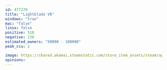 ```yaml
---
id: 477270
title: "Lightblade VR"
windows: "true"
mac: "false"
linux: false
positive: 518
negative: 136
estimated_owners: "50000 - 100000"
peak_ccu: 2

image: https://shared.akamai.steamstatic.com/store_item_assets/steam/apps/477270/header.jpg?t=1470089258
opinions:
---
```

